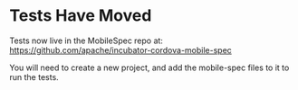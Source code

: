 Tests Have Moved
===

Tests now live in the MobileSpec repo at:
https://github.com/apache/incubator-cordova-mobile-spec

You will need to create a new project, and add the mobile-spec files to it to run the tests.